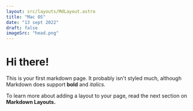 ```yaml
---
layout: src/layouts/MdLayout.astro
title: "Mac OS"
date: "13 sept 2022"
draft: false
imageSrc: "head.png"
---
```


# Hi there!

This is your first markdown page. It probably isn't styled much, although
Markdown does support **bold** and _italics._

To learn more about adding a layout to your page, read the next section on **Markdown Layouts.**
